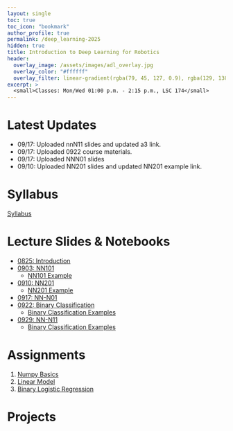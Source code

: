 ```yaml
---
layout: single
toc: true
toc_icon: "bookmark"
author_profile: true
permalink: /deep_learning-2025
hidden: true
title: Introduction to Deep Learning for Robotics
header:
  overlay_image: /assets/images/adl_overlay.jpg
  overlay_color: "#ffffff"
  overlay_filter: linear-gradient(rgba(79, 45, 127, 0.9), rgba(129, 138, 143, 0.5))
excerpt: >
  <small>Classes: Mon/Wed 01:00 p.m. - 2:15 p.m., LSC 174</small>
---
```

# Latest Updates

- 09/17: Uploaded nnN11 slides and updated a3 link.
- 09/17: Uploaded 0922 course materials.
- 09/17: Uploaded NNN01 slides
- 09/10: Uploaded NN201 slides and updated NN201 example link.

# Syllabus

[Syllabus](/_docs/deep_learning-2025/syllabus.pdf)

# Lecture Slides & Notebooks

- [0825: Introduction](/_docs/deep_learning-2025/0825/intro.pdf)
- [0903: NN101](/_docs/deep_learning-2025/0903/nn101.pdf)
  - [NN101 Example](https://github.com/linzhangUCA/3321example-nn101)
- [0910: NN201](/_docs/deep_learning-2025/0910/nn201.pdf)
  - [NN201 Example](https://github.com/linzhangUCA/3321example-nn201)
- [0917: NN-N01](/_docs/deep_learning-2025/0917/nnN01.pdf)
- [0922: Binary Classification](/_docs/deep_learning-2025/0922/binary_classification.pdf)
  - [Binary Classification Examples](https://github.com/linzhangUCA/3321example-binary_classification)
- [0929: NN-N11](/_docs/deep_learning-2025/0929/nnN11.pdf)
  - [Binary Classification Examples](https://github.com/linzhangUCA/3321example-binary_classification)

# Assignments

1. [Numpy Basics](https://classroom.github.com/a/_hl21Rk9)
2. [Linear Model](https://classroom.github.com/a/t6k6Leps)
3. [Binary Logistic Regression](https://classroom.github.com/a/H19dWhA4)

# Projects
